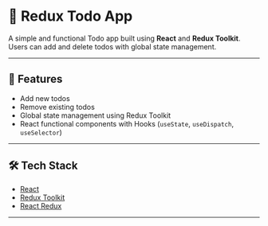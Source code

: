 # 📝 Redux Todo App

A simple and functional Todo app built using **React** and **Redux Toolkit**. Users can add and delete todos with global state management.

---

## 🚀 Features

- Add new todos
- Remove existing todos
- Global state management using Redux Toolkit
- React functional components with Hooks (`useState`, `useDispatch`, `useSelector`)

---

## 🛠️ Tech Stack

- [React](https://reactjs.org/)
- [Redux Toolkit](https://redux-toolkit.js.org/)
- [React Redux](https://react-redux.js.org/)

---

